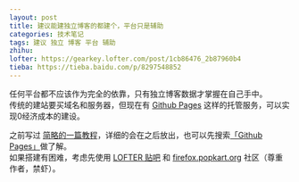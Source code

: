 ```yaml
---
layout: post
title: 建议能建独立博客的都建个，平台只是辅助
categories: 技术笔记
tags: 建议 独立 博客 平台 辅助
zhihu: 
lofter: https://gearkey.lofter.com/post/1cb86476_2b87960b4
tieba: https://tieba.baidu.com/p/8297548852
---
```


任何平台都不应该作为完全的依靠，只有独立博客数据才掌握在自己手中。  
传统的建站要买域名和服务器，但现在有 [Github Pages](https://pages.github.com/) 这样的托管服务，可以实现0经济成本的建设。

之前写过 [简略的一篇教程](https://zhuanlan.zhihu.com/p/597804487)，详细的会在之后放出，也可以先搜索[「Github Pages」](https://cn.bing.com/search?q=github+pages)做了解。  
如果搭建有困难，考虑先使用 [LOFTER 贴吧](https://tieba.baidu.com/f?kw=lofter) 和 [firefox.popkart.org](https://firefox.popkart.org/) 社区（尊重作者，禁虾）。